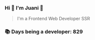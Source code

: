 ### Hi 👋 I&#39;m Juani 🦁

> I&#39;m a Frontend Web Developer SSR

### 📚 Days being a developer: 829
